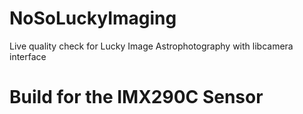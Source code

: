 # NoSoLuckyImaging
Live quality check for Lucky Image Astrophotography with libcamera interface

# Build for the IMX290C Sensor